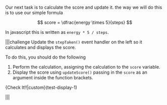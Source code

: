 Our next task is to calculate the score and update it. the way we will do this is to use our simple formula

$$
score = \dfrac{energy \times 5}{steps}
$$

In javascript this is written as `energy * 5 / steps`.

|||challenge
Update the `stepTaken()` event handler on the left so it calculates and displays the score.

To do this, you should do the following

1. Perform the calculation, assigning the calculation to the `score` variable.
1. Display the score using `updateScore()` passing in the `score` as an argument inside the function brackets.


{Check It!!|custom}(test-display-1)

|||